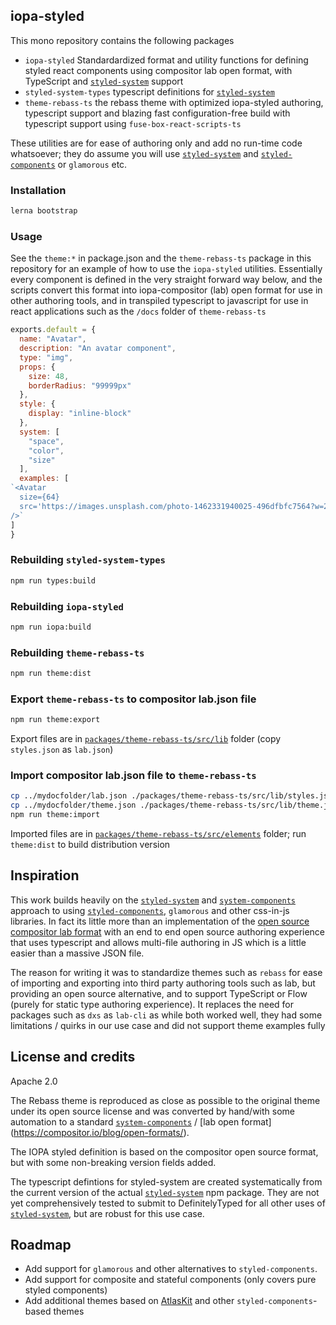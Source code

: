 ## iopa-styled

This mono repository contains the following packages
   - `iopa-styled` Standardardized format and utility functions for defining styled react components using compositor lab open format, with TypeScript and [`styled-system`](https://github.com/jxnblk/styled-system) support
   - `styled-system-types` typescript definitions for [`styled-system`](https://github.com/jxnblk/styled-system)
   - `theme-rebass-ts` the rebass theme with optimized iopa-styled authoring, typescript support and blazing fast configuration-free build with typescript support using `fuse-box-react-scripts-ts`

These utilities are for ease of authoring only and add no run-time code whatsoever;  they do assume you will use [`styled-system`](https://github.com/jxnblk/styled-system) and [`styled-components`](https://github.com/styled-components/styled-components) or `glamorous` etc.

### Installation

```bash
lerna bootstrap
```

### Usage

See the `theme:*` in package.json and the `theme-rebass-ts` package in this repository for an example of how to use the `iopa-styled` utilities.  Essentially every component is defined in the very straight forward way below, and the scripts convert this format into iopa-compositor (lab) open format for use in other authoring tools, and in transpiled typescript to javascript for use in react applications such as the `/docs` folder of `theme-rebass-ts`


```js
exports.default = {
  name: "Avatar",
  description: "An avatar component",
  type: "img",
  props: {
    size: 48,
    borderRadius: "99999px"
  },
  style: {
    display: "inline-block"
  },
  system: [
    "space",
    "color",
    "size"
  ],
  examples: [
`<Avatar
  size={64}
  src='https://images.unsplash.com/photo-1462331940025-496dfbfc7564?w=2048&q=20'
/>`
]
}
```


### Rebuilding `styled-system-types`

```bash
npm run types:build
```


### Rebuilding `iopa-styled`

```bash
npm run iopa:build
```

### Rebuilding `theme-rebass-ts`

```bash
npm run theme:dist
```

### Export `theme-rebass-ts` to compositor lab.json file

```bash
npm run theme:export
```

Export files are in [`packages/theme-rebass-ts/src/lib`](https://github.com/iopa-io/iopa-styled/blob/master/packages/theme-rebass-ts/src/lib/styles.json) folder (copy `styles.json` as `lab.json`)

### Import compositor lab.json file to `theme-rebass-ts`

```bash
cp ../mydocfolder/lab.json ./packages/theme-rebass-ts/src/lib/styles.json
cp ../mydocfolder/theme.json ./packages/theme-rebass-ts/src/lib/theme.json
npm run theme:import
```

Imported files are in [`packages/theme-rebass-ts/src/elements`](https://github.com/iopa-io/iopa-styled/tree/master/packages/theme-rebass-ts/src/elements) folder;  run `theme:dist` to build distribution version


## Inspiration

This work builds heavily on the [`styled-system`](https://github.com/jxnblk/styled-system) and [`system-components`](https://github.com/jxnblk/styled-system/tree/master/system-components) approach to using [`styled-components`](https://github.com/styled-components/styled-components), `glamorous` and other css-in-js libraries.  In fact its little more than an implementation of the [open source compositor lab format](https://compositor.io/blog/open-formats/) with an end to end open source authoring experience that uses typescript and allows multi-file authoring in JS which is a little easier than a massive JSON file.

The reason for writing it was to standardize themes such as `rebass` for ease of importing and exporting into third party authoring tools such as lab, but providing an open source alternative, and to support TypeScript or Flow (purely for static type authoring experience).  It replaces the need for packages such as `dxs` as `lab-cli` as while both worked well, they had some limitations / quirks in our use case and did not support theme examples fully

## License and credits

Apache 2.0

The Rebass theme is reproduced as close as possible to the original theme under its open source license and was converted by hand/with some automation to a standard [`system-components`](https://github.com/jxnblk/styled-system/tree/master/system-components) / [lab open format]
(https://compositor.io/blog/open-formats/).  

The IOPA styled definition is based on the compositor open source format, but with some non-breaking version fields added.

The typescript defintions for styled-system are created systematically from the current version of the actual [`styled-system`](https://github.com/jxnblk/styled-system) npm package.   They are not yet comprehensively tested to submit to DefinitelyTyped for all other uses of [`styled-system`](https://github.com/jxnblk/styled-system), but are robust for this use case.

## Roadmap

- Add support for `glamorous` and other alternatives to `styled-components`.
- Add support for composite and stateful components (only covers pure styled components)
- Add additional themes based on [AtlasKit](https://bitbucket.org/atlassian/atlaskit-mk-2) and other `styled-components`-based themes